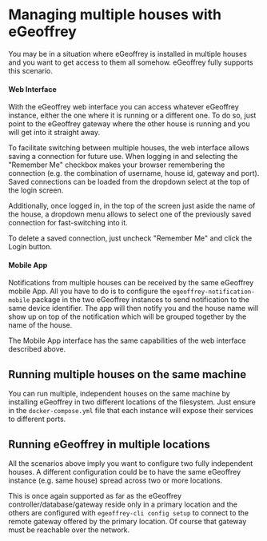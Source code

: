 # Managing multiple houses with eGeoffrey

You may be in a situation where eGeoffrey is installed in multiple houses and you want to get access to them all somehow. 
eGeoffrey fully supports this scenario.

#### Web Interface

With the eGeoffrey web interface you can access whatever eGeoffrey instance, either the one where it is running or a different one. To do so, just point to the eGeoffrey gateway where the other house is running and you will get into it straight away. 

To facilitate switching between multiple houses, the web interface allows saving a connection for future use. When logging in and selecting the "Remember Me" checkbox makes your browser remembering the connection (e.g. the combination of username, house id, gateway and port). Saved connections can be loaded from the dropdown select at the top of the login screen. 

Additionally, once logged in, in the top of the screen just aside the name of the house, a  dropdown menu allows to select one of the previously saved connection for fast-switching into it. 

To delete a saved connection, just uncheck "Remember Me" and click the Login button.

#### Mobile App

Notifications from multiple houses can be received by the same eGeoffrey mobile App. All you have to do is to configure the `egeoffrey-notification-mobile` package in the two eGeoffrey instances to send notification to the same device identifier. The app will then notify you and the house name will show up on top of the notification which will be grouped together by the name of the house.

The Mobile App interface has the same capabilities of the web interface described above.

## Running multiple houses on the same machine

You can run multiple, independent houses on the same machine by installing eGeoffrey in two different locations of the filesystem. Just ensure in the `docker-compose.yml` file that each instance will expose their services to different ports.

## Running eGeoffrey in multiple locations

All the scenarios above imply you want to configure two fully independent houses. A different configuration could be to have the same eGeoffrey instance (e.g. same house) spread across two or more locations. 

This is once again supported as far as the eGeoffrey controller/database/gateway reside only in a primary location and the others are configured with `egeoffrey-cli config setup` to connect to the remote gateway offered by the primary location. Of course that gateway must be reachable over the network.